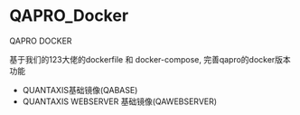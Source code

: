 # QAPRO_Docker
QAPRO DOCKER


基于我们的123大佬的dockerfile 和 docker-compose, 完善qapro的docker版本功能



- QUANTAXIS基础镜像(QABASE)
- QUANTAXIS WEBSERVER 基础镜像(QAWEBSERVER)
